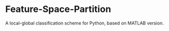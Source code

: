 # Feature-Space-Partition
A local-global classification scheme for Python, based on MATLAB version.
